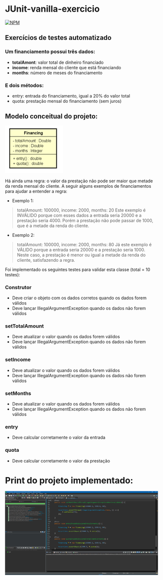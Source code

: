 # JUnit-vanilla-exercicio
[![NPM](https://img.shields.io/npm/l/react)](https://github.com/Romariorfr/dscatalog-devsuperior-aula/blob/master/LICENSE) 
## Exercícios de testes automatizado

### Um financiamento possui três dados:
 * **totalAmont**: valor total de dinheiro financiado
* **income**: renda mensal do cliente que está financiando
* **months**: número de meses do financiamento

### E dois métodos:
* entry: entrada do financiamento, igual a 20% do valor total
* quota: prestação mensal do financiamento (sem juros)

## Modelo conceitual do projeto:

![Web 1](https://github.com/Romariorfr/JUnit-vanilla-exercicio/blob/master/assets/financing.png)

Há ainda uma regra: o valor da prestação não pode ser maior que metade da renda mensal do cliente. A seguir alguns exemplos de financiamentos para ajudar a entender a regra:
* Exemplo 1: 
> totalAmount: 100000, income: 2000, months: 20 
Este exemplo é INVÁLIDO porque com esses dados a entrada seria 20000 e a prestação seria 4000. Porém a prestação não pode passar de 1000, que é a metade da renda do cliente.

* Exemplo 2: 
> totalAmount: 100000, income: 2000, months: 80 
Já este exemplo é VÁLIDO porque a entrada seria 20000 e a prestação seria 1000. Neste caso, a prestação é menor ou igual a metade da renda do cliente, satisfazendo a regra.

Foi implementado os seguintes testes para validar esta classe (total = 10 testes):

### Construtor
* Deve criar o objeto com os dados corretos quando os dados forem válidos
* Deve lançar IllegalArgumentException quando os dados não forem válidos

### setTotalAmount
* Deve atualizar o valor quando os dados forem válidos
* Deve lançar IllegalArgumentException quando os dados não forem válidos

### setIncome
* Deve atualizar o valor quando os dados forem válidos
* Deve lançar IllegalArgumentException quando os dados não forem válidos

### setMonths
* Deve atualizar o valor quando os dados forem válidos
* Deve lançar IllegalArgumentException quando os dados não forem válidos

### entry
* Deve calcular corretamente o valor da entrada

### quota
* Deve calcular corretamente o valor da prestação

# Print do projeto implementado: 

![Web 1](https://github.com/Romariorfr/JUnit-vanilla-exercicio/blob/master/assets/tests.png)



